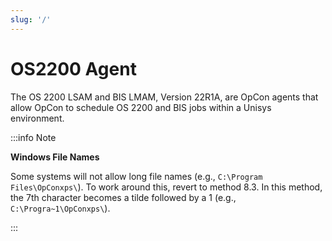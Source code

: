 ```yaml
---
slug: '/'
---
```


# OS2200 Agent

The OS 2200 LSAM and BIS LMAM, Version 22R1A, are OpCon agents that allow OpCon to schedule OS 2200 and BIS jobs within a Unisys environment.

:::info Note

**Windows File Names**

Some systems will not allow long file names (e.g., ```C:\Program Files\OpConxps\```). To work around this, revert to method 8.3. In this method, the 7th character becomes a tilde followed by a 1 (e.g., ```C:\Progra~1\OpConxps\```).

:::